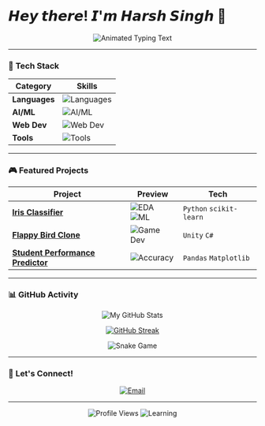 # 𝙃𝙚𝙮 𝙩𝙝𝙚𝙧𝙚! 𝙄'𝙢 𝙃𝙖𝙧𝙨𝙝 𝙎𝙞𝙣𝙜𝙝 👾

<p align="center">
  <img src="https://readme-typing-svg.demolab.com?font=Pixelify+Sans&weight=600&size=26&duration=4000&pause=1000&color=58A6FF&center=true&vCenter=true&width=500&lines=ML+Enthusiast+%F0%9F%A7%A0;Game+Dev+Hobbyist+%F0%9F%8E%AE;Python+%7C+Java+%7C+C%2B%2B+%F0%9F%92%BB;Turning+Coffee+Into+Code+%E2%98%95" alt="Animated Typing Text">
</p>

---

### 🚀 **Tech Stack**  
<div align="center">
  
| **Category**  | **Skills** |
|--------------|------------|
| **Languages** | <img src="https://skillicons.dev/icons?i=py,java,cpp,cs" alt="Languages"> |
| **AI/ML** | <img src="https://skillicons.dev/icons?i=tensorflow,pytorch,keras,pandas" alt="AI/ML"> |
| **Web Dev** | <img src="https://skillicons.dev/icons?i=html,css,js,react,nodejs" alt="Web Dev"> |
| **Tools** | <img src="https://skillicons.dev/icons?i=git,docker,linux,unity,vscode" alt="Tools"> |

</div>

---

### 🎮 **Featured Projects**  
<div align="center">
  
| Project | Preview | Tech |  
|---------|---------|------|
| **[Iris Classifier](https://github.com/harsh3100/iris-classification)** | <img src="https://img.shields.io/badge/🔍-EDA-blue?style=flat" alt="EDA"> <img src="https://img.shields.io/badge/🤖-ML-orange?style=flat" alt="ML"> | `Python` `scikit-learn` |
| **[Flappy Bird Clone](https://github.com/harsh3100/flappy-bird)** | <img src="https://img.shields.io/badge/🎮-Game%20Dev-brightgreen?style=flat" alt="Game Dev"> | `Unity` `C#` |
| **[Student Performance Predictor](https://github.com/harsh3100/student_performance_predictor)** | <img src="https://img.shields.io/badge/📊-95%25%20Accuracy-success?style=flat" alt="Accuracy"> | `Pandas` `Matplotlib` |

</div>

---

### 📊 **GitHub Activity**  
<div align="center">
  
<!-- GitHub Stats with Fun Theme -->
![My GitHub Stats](https://github-readme-stats.vercel.app/api?username=harsh3100&show_icons=true&theme=merko&hide_border=true&bg_color=00000000&include_all_commits=true)

<!-- Streak Stats with Fire Animation -->
[![GitHub Streak](https://streak-stats.demolab.com?user=harsh3100&theme=holi-theme&hide_border=true&background=00000000)](https://git.io/streak-stats)

<!-- Snake Eating Contributions Animation -->
![Snake Game](https://raw.githubusercontent.com/harsh3100/harsh3100/output/github-contribution-grid-snake-dark.svg)

</div>

---

### 🤖 **Let's Connect!**  
<p align="center">
  <a href="mailto:harshsinghworkofficial@gmail.com"><img src="https://img.shields.io/badge/📧_Email-FF5252?style=for-the-badge&logo=gmail" alt="Email"></a>
</p>

---

<p align="center">
  <img src="https://komarev.com/ghpvc/?username=harsh3100&label=Profile%20Views&color=blueviolet&style=flat" alt="Profile Views">
  <img src="https://img.shields.io/badge/Currently%20Learning-Quantum%20Computing-8A2BE2?style=flat" alt="Learning">
</p>
